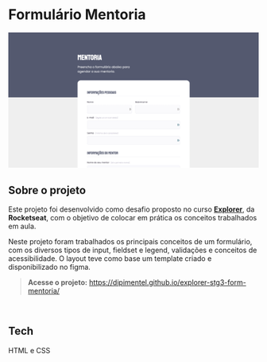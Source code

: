 # Formulário Mentoria

![](https://github.com/dipimentel/explorer-stg3-form-mentoria/blob/main/print-form-mentoria.png?raw=true)

## Sobre o projeto
Este projeto foi desenvolvido como desafio proposto no curso [**Explorer**](https://www.rocketseat.com.br/explorer), da **Rocketseat**, com o objetivo de colocar em prática os conceitos trabalhados em aula.

Neste projeto foram trabalhados os principais conceitos de um formulário, com os diversos tipos de input, fieldset e legend, validações e conceitos de acessibilidade. O layout teve como base um template criado e disponibilizado no figma.

>**Acesse o projeto:** <https://dipimentel.github.io/explorer-stg3-form-mentoria/>

&nbsp;
## Tech 
HTML e CSS

